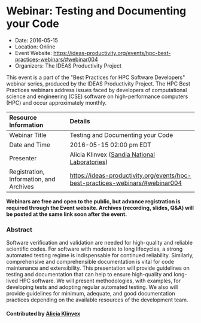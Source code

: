 













			   

<!-- Note: this label does NOT include the trailing colon -->





# Webinar: Testing and Documenting your Code

- Date: 2016-05-15
- Location: Online
- Event Website: https://ideas-productivity.org/events/hpc-best-practices-webinars/#webinar004
- Organizers: The IDEAS Productivity Project
			   
This event is a part of the "Best Practices for HPC Software
Developers" webinar series, produced by the IDEAS Productivity
Project. The HPC Best Practices webinars address issues faced by
developers of computational science and engineering (CSE) software on
high-performance computers (HPC) and occur approximately monthly.

Resource Information | Details
:--- | :---			   
Webinar Title | Testing and Documenting your Code
Date and Time | 2016-05-15 02:00 pm EDT
Presenter | Alicia Klinvex (<a href="http://sandia.gov/">Sandia National Laboratories</a>)
Registration, Information, and Archives | 	<https://ideas-productivity.org/events/hpc-best-practices-webinars/#webinar004>	   

**Webinars are free and open to the public, but advance registration is required through the Event website. Archives (recording, slides, Q&A) will be posted at the same link soon after the event.**

### Abstract
<p>Software verification and validation are needed for high-quality and
reliable scientific codes. For software with moderate to long
lifecycles, a strong automated testing regime is indispensable for
continued reliability. Similarly, comprehensive and comprehensible
documentation is vital for code maintenance and extensibility. This
presentation will provide guidelines on testing and documentation that
can help to ensure high-quality and long-lived HPC software. We will
present methodologies, with examples, for developing tests and
adopting regular automated testing. We also will provide guidelines
for minimum, adequate, and good documentation practices depending on
the available resources of the development team.</p>


    

#### Contributed by [Alicia Klinvex](https://github.com/amklinv "Alicia Klinvex GitHub profile")

<!---
Publish: yes
Categories: skills
Topics: online learning
Level: 2
Prerequisites: default
Aggregate: none
--->






